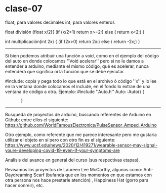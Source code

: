# clase-07

float; para valores decimales 
int; para valores enteros


float división (float x/2){
(if (x/2>1)
return x>=2:)
else (
return x<2;)
}


int multiplicación(int 2x) {
 (if (2x>0)
 return 2x:)
 else (
 return -2x;)
 } 


-----

Si bien podemos atribuir una función a void, como en el ejemplo del código del auto en donde colocamos ''Void acelerar'' pero si no le damos a entender a arduino, mediante el mismo código, qué es acelerar, nunca entenderá que significa ni la función que se debe ejecutar.

#include: copia y pega todo lo que está en el archivo ó código ''x'' y lo lee en la ventana donde colocamos el include, en el fondo lo extrae de una ventana de código a otra.
   Ejemplo: 
           #include ''Auto.h''
           Auto: :Auto() {
           
           }
-----
Busqueda de proyectos de arduino, buscando referentes de Arduino en Github; entre ellos el siguiente:
https://github.com/WorldFamousElectronics/PulseSensor_Amped_Arduino

Otro ejemplo, como referente que me parece interesante pero me gustaría utilizar el objeto en sí pero con otro fin es el siguiente:
https://www.ucsf.edu/news/2020/12/419271/wearable-sensor-may-signal-youre-developing-covid-19-even-if-your-symptoms-are

Análisis del avance en general del curso (sus respectivas etapas).

Revisamos los proyectos de Laureen Lee McCarthy, algunos como: Anti-Daydreaming Scarf (bufanda que en los momentos en que estamos con otra persona nos hace prestarle atención) , Happiness Hat (gorro para hacer sonreir), etc.



           





 
 
